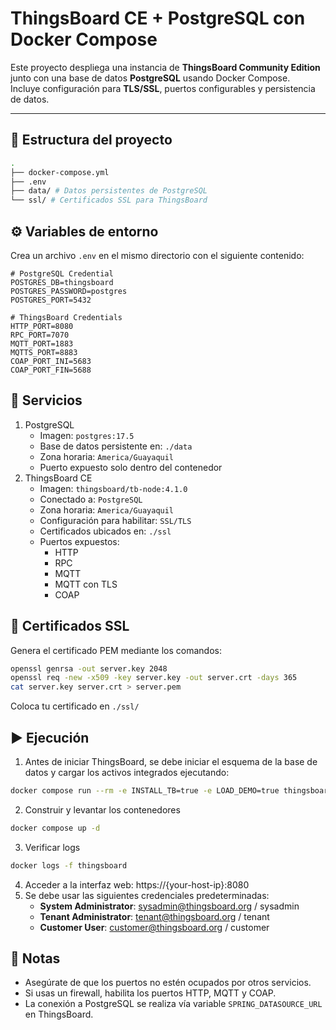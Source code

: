 # ThingsBoard CE + PostgreSQL con Docker Compose

Este proyecto despliega una instancia de **ThingsBoard Community Edition** junto con una base de datos **PostgreSQL** usando Docker Compose.  
Incluye configuración para **TLS/SSL**, puertos configurables y persistencia de datos.

---

## 📂 Estructura del proyecto

```bash
.
├── docker-compose.yml
├── .env
├── data/ # Datos persistentes de PostgreSQL
└── ssl/ # Certificados SSL para ThingsBoard
```

## ⚙️ Variables de entorno

Crea un archivo `.env` en el mismo directorio con el siguiente contenido:

```env
# PostgreSQL Credential
POSTGRES_DB=thingsboard
POSTGRES_PASSWORD=postgres
POSTGRES_PORT=5432

# ThingsBoard Credentials
HTTP_PORT=8080
RPC_PORT=7070
MQTT_PORT=1883
MQTTS_PORT=8883
COAP_PORT_INI=5683
COAP_PORT_FIN=5688
```
## 📑 Servicios

1. PostgreSQL
   - Imagen: `postgres:17.5`
   - Base de datos persistente en: `./data`
   - Zona horaria: `America/Guayaquil`
   - Puerto expuesto solo dentro del contenedor
2. ThingsBoard CE
   - Imagen: `thingsboard/tb-node:4.1.0`
   - Conectado a: `PostgreSQL`
   - Zona horaria: `America/Guayaquil`
   - Configuración para habilitar: `SSL/TLS`
   - Certificados ubicados en: `./ssl`
   - Puertos expuestos:
     - HTTP
     - RPC
     - MQTT
     - MQTT con TLS
     - COAP

## 📜 Certificados SSL

Genera el certificado PEM mediante los comandos:
```bash
openssl genrsa -out server.key 2048
openssl req -new -x509 -key server.key -out server.crt -days 365
cat server.key server.crt > server.pem
```
Coloca tu certificado en `./ssl/`

## ▶️ Ejecución
1. Antes de iniciar ThingsBoard, se debe iniciar el esquema de la base de datos y cargar los activos integrados ejecutando:
```bash
docker compose run --rm -e INSTALL_TB=true -e LOAD_DEMO=true thingsboard-ce
```

2. Construir y levantar los contenedores
```bash
docker compose up -d
```
3. Verificar logs
```bash
docker logs -f thingsboard
```
4. Acceder a la interfaz web: https://{your-host-ip}:8080
5. Se debe usar las siguientes credenciales predeterminadas:
   - **System Administrator**: sysadmin@thingsboard.org / sysadmin
   - **Tenant Administrator**: tenant@thingsboard.org / tenant
   - **Customer User**: customer@thingsboard.org / customer

## 📌 Notas

- Asegúrate de que los puertos no estén ocupados por otros servicios.
- Si usas un firewall, habilita los puertos HTTP, MQTT y COAP.
- La conexión a PostgreSQL se realiza vía variable `SPRING_DATASOURCE_URL` en ThingsBoard.
